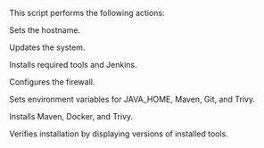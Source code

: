 This script performs the following actions:

Sets the hostname.

Updates the system.

Installs required tools and Jenkins.

Configures the firewall.

Sets environment variables for JAVA_HOME, Maven, Git, and Trivy.

Installs Maven, Docker, and Trivy.

Verifies installation by displaying versions of installed tools.


